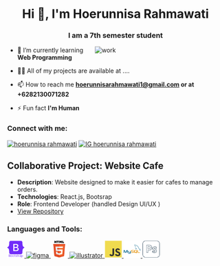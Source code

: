 <h1 align="center">Hi 👋, I'm Hoerunnisa Rahmawati</h1>
<h3 align="center">I am a 7th semester student</h3>
<img align="right" alt="work" width="300" src="https://user-images.githubusercontent.com/132890652/241001934-95a9797a-a07c-4499-bcd3-937e0900af90.gif"/>

- 🌱 I’m currently learning **Web Programming**

- 👨‍💻 All of my projects are available at ....

- 📫 How to reach me **hoerunnisarahmawati1@gmail.com or at +6282130071282**

- ⚡ Fun fact **I'm Human**

<h3 align="left">Connect with me:</h3>
<p align="left">
<a href="https://linkedin.com/in/hoerunnisa rahmawati" target="blank"><img align="center" src="https://raw.githubusercontent.com/rahuldkjain/github-profile-readme-generator/master/src/images/icons/Social/linked-in-alt.svg" alt="hoerunnisa rahmawati" height="30" width="40" /></a>
<a href="https://www.instagram.com/icaahrnnsa" target="blank"><img align="center" src="https://raw.githubusercontent.com/rahuldkjain/github-profile-readme-generator/master/src/images/icons/Social/instagram.svg" alt="IG hoerunnisa rahmawati" height="30" width="40" /></a>
</p>
</p>

## Collaborative Project: Website Cafe
- **Description**: Website designed to make it easier for cafes to manage orders.
- **Technologies**: React.js, Bootsrap
- **Role**: Frontend Developer (handled Design UI/UX )
- [View Repository](https://github.com/Kelompok1-FinalProject)

<h3 align="left">Languages and Tools:</h3>
<p align="left"> 
  <a href="https://getbootstrap.com" target="_blank" rel="noreferrer"> <img src="https://raw.githubusercontent.com/devicons/devicon/master/icons/bootstrap/bootstrap-plain-wordmark.svg" alt="bootstrap" width="40" height="40"/> </a> <a href="https://www.figma.com/" target="_blank" rel="noreferrer"> <img src="https://www.vectorlogo.zone/logos/figma/figma-icon.svg" alt="figma" width="40" height="40"/> </a> <a href="https://www.w3.org/html/" target="_blank" rel="noreferrer"> <img src="https://raw.githubusercontent.com/devicons/devicon/master/icons/html5/html5-original-wordmark.svg" alt="html5" width="40" height="40"/> </a> <a href="https://www.adobe.com/in/products/illustrator.html" target="_blank" rel="noreferrer"> <img src="https://www.vectorlogo.zone/logos/adobe_illustrator/adobe_illustrator-icon.svg" alt="illustrator" width="40" height="40"/> </a> <a href="https://developer.mozilla.org/en-US/docs/Web/JavaScript" target="_blank" rel="noreferrer"> <img src="https://raw.githubusercontent.com/devicons/devicon/master/icons/javascript/javascript-original.svg" alt="javascript" width="40" height="40"/> </a> <a href="https://www.mysql.com/" target="_blank" rel="noreferrer"> <img src="https://raw.githubusercontent.com/devicons/devicon/master/icons/mysql/mysql-original-wordmark.svg" alt="mysql" width="40" height="40"/> </a> <a href="https://www.photoshop.com/en" target="_blank" rel="noreferrer"> <img src="https://raw.githubusercontent.com/devicons/devicon/master/icons/photoshop/photoshop-line.svg" alt="photoshop" width="40" height="40"/> </a>
</p>

